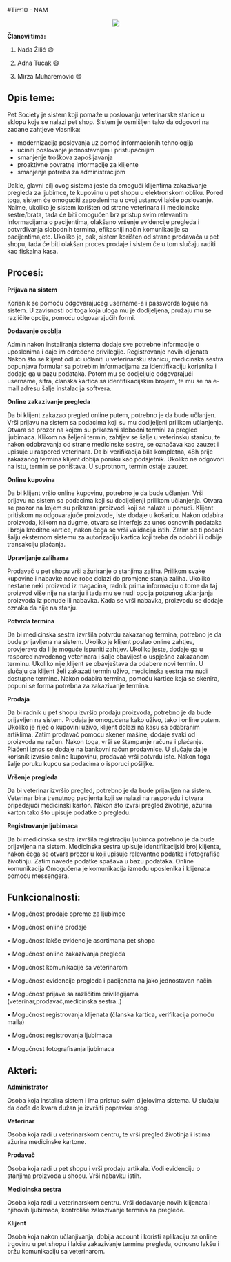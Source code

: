 #Tim10 - NAM
<p align = "center">
<img src = "http://vignette1.wikia.nocookie.net/logopedia/images/2/23/Pet-society-logo.png/revision/latest?cb=20110817212915">
</p>

**Članovi tima:**

1. Nađa Žilić :smile:

2. Adna Tucak :smile:

3. Mirza Muharemović :smile:


## Opis teme:

Pet Society je sistem koji pomaže u poslovanju veterinarske stanice u sklopu koje se nalazi pet shop. 
Sistem je osmišljen tako da odgovori na zadane zahtjeve vlasnika: 

-	modernizacija poslovanja uz pomoć informacionih tehnologija
-	učiniti poslovanje jednostavnijim i pristupačnijim
-	smanjenje troškova zapošljavanja
-	proaktivne povratne informacije za klijente
-	smanjenje potreba za administracijom

Dakle, glavni cilj ovog sistema jeste da omogući klijentima zakazivanje pregleda za ljubimce, te kupovinu u pet shopu u elektronskom obliku. Pored toga, sistem će omogućiti zaposlenima u ovoj ustanovi lakše poslovanje. Naime, ukoliko je sistem korišten od strane veterinara ili medicinske sestre/brata, tada će biti omogućen brz pristup svim relevantim informacijama o pacijentima,  olakšano vršenje evidencije pregleda i potvrđivanja slobodnih termina, efikasniji način komunikacije sa pacijentima,etc. Ukoliko je, pak, sistem korišten od strane prodavača u pet shopu, tada će biti olakšan proces prodaje i sistem će u tom slučaju raditi kao fiskalna kasa.


## Procesi:

**Prijava na sistem**

Korisnik se pomoću odgovarajućeg username-a i passworda loguje na sistem. U zavisnosti od toga koja uloga mu je dodijeljena, pružaju mu se različite opcije, pomoću odgovarajućih formi.

**Dodavanje osoblja**

Admin nakon instaliranja sistema dodaje sve potrebne informacije o uposlenima i daje im određene privilegije.
Registrovanje novih klijenata
Nakon što se klijent odluči učlaniti u veterinarsku stanicu, medicinska sestra popunjava formular sa potrebim informacijama za identifikaciju korisnika i dodaje ga u bazu podataka. Potom mu se dodjeljuje odgovarajući username, šifra, članska kartica sa identifikacijskim brojem, te mu se na e-mail adresu šalje instalacija softvera.

**Online zakazivanje pregleda**

Da bi klijent zakazao pregled online putem, potrebno je da bude učlanjen. Vrši prijavu na sistem sa podacima koji su mu dodijeljeni prilikom učlanjenja. Otvara se prozor na kojem su prikazani slobodni termini za pregled ljubimaca. Klikom na željeni termin, zahtjev se šalje u veterinsku stanicu, te nakon odobravanja od strane medicinske sestre, se označava kao zauzet i upisuje u raspored veterinara. Da bi verifikacija bila kompletna, 48h prije zakazanog termina klijent dobija poruku kao podsjetnik. Ukoliko ne odgovori na istu, termin se poništava. U suprotnom, termin ostaje zauzet.

**Online kupovina**

Da bi klijent vršio online kupovinu, potrebno je da bude učlanjen. Vrši prijavu na sistem sa podacima koji su dodijeljenji prilikom učlanjenja. Otvara se prozor na kojem su prikazani proizvodi koji se nalaze u ponudi. Klijent pritiskom na odgovarajuće proizvode, iste dodaje u košaricu. 
Nakon odabira proizvoda, klikom na dugme, otvara se interfejs za unos osnovnih podataka i broja kreditne kartice, nakon čega se vrši  validacija istih. Zatim se ti podaci šalju eksternom sistemu za autorizaciju kartica koji treba da odobri ili odbije transakciju plaćanja.

**Upravljanje zalihama**

Prodavač u pet shopu vrši ažuriranje o stanjima zaliha. Prilikom svake kupovine i nabavke nove robe dolazi  do promjene stanja zaliha. Ukoliko  nestane neki proizvod iz magacina, radnik prima informaciju o tome da taj proizvod više nije na stanju i tada mu se nudi opcija potpunog uklanjanja proizvoda iz ponude ili nabavka. Kada se vrši nabavka, proizvodu se dodaje oznaka da nije na stanju. 

**Potvrda termina**

Da bi medicinska sestra izvršila potvrdu zakazanog termina, potrebno je da bude prijavljena na sistem. 
Ukoliko je klijent poslao online zahtjev, provjerava da li je moguće ispuniti zahtjev. Ukoliko jeste, dodaje ga u raspored navedenog veterinara i šalje obavijest o uspješno zakazanom terminu. Ukoliko nije,klijent  se obavještava da odabere novi termin.
U slučaju da klijent želi zakazati termin uživo, medicinska sestra mu nudi dostupne termine. Nakon odabira termina, pomoću kartice koja se skenira, popuni se forma potrebna za zakazivanje termina.

**Prodaja**

Da bi radnik u pet shopu izvršio prodaju proizvoda, potrebno je da bude prijavljen na sistem. 
Prodaja je omogućena kako uživo, tako i online putem.
Ukoliko je riječ o kupovini uživo, klijent dolazi na kasu sa odabranim artiklima. Zatim prodavač  pomoću skener mašine, dodaje svaki od proizvoda na račun. Nakon toga, vrši se štampanje računa i plaćanje. Plaćeni iznos se dodaje na bankovni račun prodavnice.
U slučaju da je korisnik izvršio online kupovinu, prodavač vrši potvrdu iste. Nakon toga šalje poruku kupcu sa podacima o isporuci pošiljke.

**Vršenje pregleda**

Da bi veterinar izvršio pregled, potrebno je da bude prijavljen na sistem. 
Veterinar bira trenutnog pacijenta koji se nalazi na rasporedu i otvara pripadajući medicinski karton. Nakon što izvrši pregled životinje, ažurira karton  tako što upisuje podatke o pregledu.

**Registrovanje ljubimaca**

Da bi medicinska sestra izvršila registraciju ljubimca potrebno je da bude prijavljena na sistem. 
Medicinska sestra upisuje identifikacijski broj klijenta, nakon čega se otvara prozor u koji upisuje relevantne podatke i fotografiše životinju. Zatim navede podatke spašava u bazu podataka.
Online komunikacija
Omogućena je komunikacija između uposlenika i klijenata pomoću messengera.

## Funkcionalnosti:

•	Mogućnost prodaje opreme za ljubimce

•	Mogućnost online prodaje

•	Mogućnost lakše evidencije asortimana pet shopa

•	Mogućnost online zakazivanja pregleda 

•	Mogućnost komunikacije sa veterinarom

•	Mogućnost evidencije pregleda i pacijenata na jako jednostavan način

•	Mogućnost prijave sa različitim privilegijama (veterinar,prodavač,medicinska sestra..)

•	Mogućnost registrovanja klijenata (članska kartica, verifikacija pomoću maila)

•	Mogućnost registrovanja ljubimaca

•	Mogućnost fotografisanja ljubimaca

## Akteri:

**Administrator**

Osoba koja instalira sistem i  ima pristup svim dijelovima sistema. U slučaju da dođe do kvara dužan je izvršiti popravku istog.

**Veterinar**

Osoba koja radi u veterinarskom centru, te vrši pregled životinja i istima ažurira medicinske kartone.

**Prodavač**

Osoba koja radi u pet shopu i vrši prodaju artikala. Vodi evidenciju o stanjima proizvoda u shopu. Vrši nabavku istih.

**Medicinska sestra**

Osoba koja radi u veterinarskom centru. Vrši dodavanje novih klijenata i njihovih ljubimaca, kontroliše zakazivanje termina za preglede.

**Klijent** 

Osoba koja nakon učlanjivanja, dobija account i koristi aplikaciju za online trgovinu u pet shopu i lakše zakazivanje termina pregleda, odnosno lakšu i bržu komunikaciju sa veterinarom.

